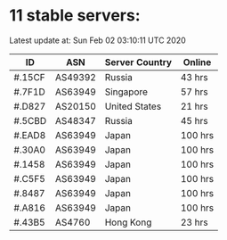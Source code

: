 # 11 stable servers:

Latest update at: Sun Feb 02 03:10:11 UTC 2020

| ID | ASN | Server Country | Online |
| -- | --- | -------------- | ------ |
| #.15CF | AS49392 | Russia | 43 hrs |
| #.7F1D | AS63949 | Singapore | 57 hrs |
| #.D827 | AS20150 | United States | 21 hrs |
| #.5CBD | AS48347 | Russia | 45 hrs |
| #.EAD8 | AS63949 | Japan | 100 hrs |
| #.30A0 | AS63949 | Japan | 100 hrs |
| #.1458 | AS63949 | Japan | 100 hrs |
| #.C5F5 | AS63949 | Japan | 100 hrs |
| #.8487 | AS63949 | Japan | 100 hrs |
| #.A816 | AS63949 | Japan | 100 hrs |
| #.43B5 | AS4760 | Hong Kong | 23 hrs |

